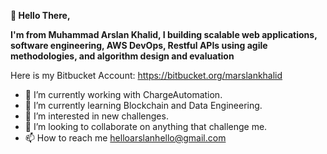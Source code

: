 **👋 Hello There,**

**I'm from Muhammad Arslan Khalid, I building scalable web applications, software engineering, AWS DevOps, Restful APIs using agile methodologies, and algorithm design and evaluation**

Here is my Bitbucket Account: https://bitbucket.org/marslankhalid

- 🔭 I’m currently working with ChargeAutomation.
- 🌱 I’m currently learning Blockchain and Data Engineering.
- 👀 I’m interested in new challenges.
- 💞️ I’m looking to collaborate on anything that challenge me.
- 📫 How to reach me helloarslanhello@gmail.com

<!---
marslankhalid/marslankhalid is a ✨ special ✨ repository because its `README.md` (this file) appears on your GitHub profile.
You can click the Preview link to take a look at your changes.
--->

